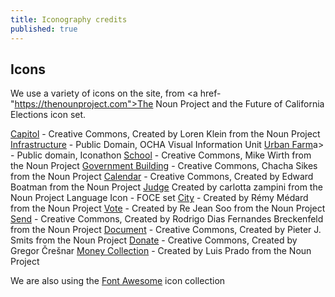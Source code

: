 ```yaml
---
title: Iconography credits
published: true
---
```

## Icons

We use a variety of icons on the site, from <a href-"https://thenounproject.com">The Noun Project</a> and the Future of California Elections icon set.

<a href="https://thenounproject.com/search/?q=capitol&i=160031">Capitol</a> - Creative Commons, Created by Loren Klein from the Noun Project
<a href="https://thenounproject.com/search/?q=infrastructure&i=4400">Infrastructure</a> - Public Domain, OCHA Visual Information Unit
<a href="https://thenounproject.com/search/?q=urban+farm&i=747">Urban Farm</a>a> - Public domain, Iconathon
<a href="https://thenounproject.com/search/?q=school&i=23694">School</a> - Creative Commons, Mike Wirth from the Noun Project
<a href="">Government Building</a> - Creative Commons, Chacha Sikes from the Noun Project
<a href="https://thenounproject.com/search/?q=calendar&i=404">Calendar</a> - Creative Commons, Created by Edward Boatman
from the Noun Project
<a href="https://thenounproject.com/search/?q=judge&i=63222">Judge</a> Created by carlotta zampini from the Noun Project
Language Icon - FOCE set
<a href="https://thenounproject.com/search/?q=city&i=10487">City</a> - Created by Rémy Médard from the Noun Project
<a href="https://thenounproject.com/search/?q=ballot&i=84860">Vote</a> - Created by Re Jean Soo from the Noun Project
<a href="https://thenounproject.com/term/send/161405/">Send</a> - Creative Commons, Created by Rodrigo Dias Fernandes Breckenfeld from the Noun Project
<a href="https://thenounproject.com/term/document/16385/">Document</a> - Creative Commons, Created by Pieter J. Smits from the Noun Project
<a href="https://thenounproject.com/search/?q=donation+&i=174541">Donate</a> - Creative Commons, Created by Gregor Črešnar
<a href="https://thenounproject.com/search/?q=Contribution&i=32571">Money Collection</a> - Created by Luis Prado from the Noun Project

We are also using the <a href="https://fortawesome.github.io/Font-Awesome/">Font Awesome</a> icon collection